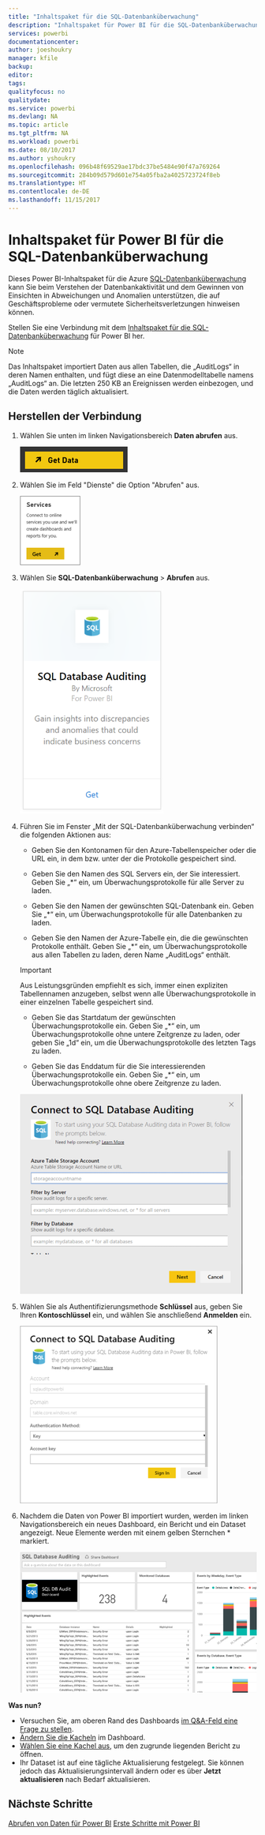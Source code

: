 ```yaml
---
title: "Inhaltspaket für die SQL-Datenbanküberwachung"
description: "Inhaltspaket für Power BI für die SQL-Datenbanküberwachung"
services: powerbi
documentationcenter: 
author: joeshoukry
manager: kfile
backup: 
editor: 
tags: 
qualityfocus: no
qualitydate: 
ms.service: powerbi
ms.devlang: NA
ms.topic: article
ms.tgt_pltfrm: NA
ms.workload: powerbi
ms.date: 08/10/2017
ms.author: yshoukry
ms.openlocfilehash: 096b48f69529ae17bdc37be5484e90f47a769264
ms.sourcegitcommit: 284b09d579d601e754a05fba2a4025723724f8eb
ms.translationtype: HT
ms.contentlocale: de-DE
ms.lasthandoff: 11/15/2017
---
```

# <a name="sql-database-auditing-content-pack-for-power-bi"></a>Inhaltspaket für Power BI für die SQL-Datenbanküberwachung
Dieses Power BI-Inhaltspaket für die Azure [SQL-Datenbanküberwachung](http://azure.microsoft.com/documentation/articles/sql-database-auditing-get-started/) kann Sie beim Verstehen der Datenbankaktivität und dem Gewinnen von Einsichten in Abweichungen und Anomalien unterstützen, die auf Geschäftsprobleme oder vermutete Sicherheitsverletzungen hinweisen können. 

Stellen Sie eine Verbindung mit dem [Inhaltspaket für die SQL-Datenbanküberwachung](https://app.powerbi.com/getdata/services/sql-db-auditing) für Power BI her.

>[!NOTE]
>Das Inhaltspaket importiert Daten aus allen Tabellen, die „AuditLogs“ in deren Namen enthalten, und fügt diese an eine Datenmodelltabelle namens „AuditLogs“ an. Die letzten 250 KB an Ereignissen werden einbezogen, und die Daten werden täglich aktualisiert.

## <a name="how-to-connect"></a>Herstellen der Verbindung
1. Wählen Sie unten im linken Navigationsbereich **Daten abrufen** aus.
   
   ![](media/service-connect-to-azure-sql-database-auditing/pbi_getdata.png) 
2. Wählen Sie im Feld "Dienste" die Option "Abrufen" aus.
   
   ![](media/service-connect-to-azure-sql-database-auditing/pbi_getservices.png) 
3. Wählen Sie **SQL-Datenbanküberwachung** \> **Abrufen** aus.
   
   ![](media/service-connect-to-azure-sql-database-auditing/sqldbaudit.png)
4. Führen Sie im Fenster „Mit der SQL-Datenbanküberwachung verbinden“ die folgenden Aktionen aus:
   
   - Geben Sie den Kontonamen für den Azure-Tabellenspeicher oder die URL ein, in dem bzw. unter der die Protokolle gespeichert sind.
   
   - Geben Sie den Namen des SQL Servers ein, der Sie interessiert. Geben Sie „\*“ ein, um Überwachungsprotokolle für alle Server zu laden.
   
   - Geben Sie den Namen der gewünschten SQL-Datenbank ein. Geben Sie „\*“ ein, um Überwachungsprotokolle für alle Datenbanken zu laden.
   
   - Geben Sie den Namen der Azure-Tabelle ein, die die gewünschten Protokolle enthält. Geben Sie „\*“ ein, um Überwachungsprotokolle aus allen Tabellen zu laden, deren Name „AuditLogs“ enthält.
   
   >[!IMPORTANT]
   >Aus Leistungsgründen empfiehlt es sich, immer einen expliziten Tabellennamen anzugeben, selbst wenn alle Überwachungsprotokolle in einer einzelnen Tabelle gespeichert sind.
   
   - Geben Sie das Startdatum der gewünschten Überwachungsprotokolle ein. Geben Sie „\*“ ein, um Überwachungsprotokolle ohne untere Zeitgrenze zu laden, oder geben Sie „1d“ ein, um die Überwachungsprotokolle des letzten Tags zu laden.
   
   - Geben Sie das Enddatum für die Sie interessierenden Überwachungsprotokolle ein. Geben Sie „\*“ ein, um Überwachungsprotokolle ohne obere Zeitgrenze zu laden.
   
   ![](media/service-connect-to-azure-sql-database-auditing/dbauditing_param.png)
5. Wählen Sie als Authentifizierungsmethode **Schlüssel** aus, geben Sie Ihren **Kontoschlüssel** ein, und wählen Sie anschließend **Anmelden** ein.
   
   ![](media/service-connect-to-azure-sql-database-auditing/pbi_sqlauditing3.png)
6. Nachdem die Daten von Power BI importiert wurden, werden im linken Navigationsbereich ein neues Dashboard, ein Bericht und ein Dataset angezeigt. Neue Elemente werden mit einem gelben Sternchen \* markiert.
   
   ![](media/service-connect-to-azure-sql-database-auditing/pbi_sqldbauditingnewdash.png)

**Was nun?**

* Versuchen Sie, am oberen Rand des Dashboards [im Q&A-Feld eine Frage zu stellen](service-q-and-a.md).
* [Ändern Sie die Kacheln](service-dashboard-edit-tile.md) im Dashboard.
* [Wählen Sie eine Kachel aus](service-dashboard-tiles.md), um den zugrunde liegenden Bericht zu öffnen.
* Ihr Dataset ist auf eine tägliche Aktualisierung festgelegt. Sie können jedoch das Aktualisierungsintervall ändern oder es über **Jetzt aktualisieren** nach Bedarf aktualisieren.

## <a name="next-steps"></a>Nächste Schritte
[Abrufen von Daten für Power BI](service-get-data.md)
[Erste Schritte mit Power BI](service-get-started.md)